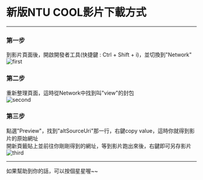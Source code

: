 # 新版NTU COOL影片下載方式

---

### **第一步**
到影片頁面後，開啟開發者工具(快捷鍵 : Ctrl + Shift + i)，並切換到"Network"  
![first](https://i.imgur.com/gsijotI.png)  

### **第二步**
重新整理頁面，這時從Network中找到叫"view"的封包  
![second](https://imgur.com/XnfV97C.png)  

### **第三步**
點選"Preview"，找到"altSourceUri"那一行，右鍵copy value，這時你就得到影片的原始網址  
開新頁籤貼上並前往你剛剛得到的網址，等到影片跑出來後，右鍵即可另存影片  
![third](https://imgur.com/YtuGM7t.png)  
  
------
如果幫助到你的話，可以按個星星喔~~
